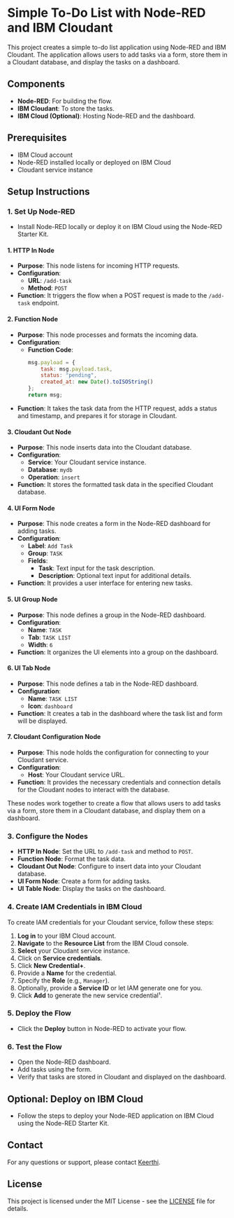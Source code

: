 # Simple To-Do List with Node-RED and IBM Cloudant

This project creates a simple to-do list application using Node-RED and IBM Cloudant. The application allows users to add tasks via a form, store them in a Cloudant database, and display the tasks on a dashboard.

## Components

- **Node-RED**: For building the flow.
- **IBM Cloudant**: To store the tasks.
- **IBM Cloud (Optional)**: Hosting Node-RED and the dashboard.

## Prerequisites

- IBM Cloud account
- Node-RED installed locally or deployed on IBM Cloud
- Cloudant service instance

## Setup Instructions

### 1. Set Up Node-RED

- Install Node-RED locally or deploy it on IBM Cloud using the Node-RED Starter Kit.

#### 1. **HTTP In Node**
- **Purpose**: This node listens for incoming HTTP requests.
- **Configuration**: 
  - **URL**: `/add-task`
  - **Method**: `POST`
- **Function**: It triggers the flow when a POST request is made to the `/add-task` endpoint.

#### 2. **Function Node**
- **Purpose**: This node processes and formats the incoming data.
- **Configuration**: 
  - **Function Code**:
    ```javascript
    msg.payload = {
        task: msg.payload.task,
        status: "pending",
        created_at: new Date().toISOString()
    };
    return msg;
    ```
- **Function**: It takes the task data from the HTTP request, adds a status and timestamp, and prepares it for storage in Cloudant.

#### 3. **Cloudant Out Node**
- **Purpose**: This node inserts data into the Cloudant database.
- **Configuration**: 
  - **Service**: Your Cloudant service instance.
  - **Database**: `mydb`
  - **Operation**: `insert`
- **Function**: It stores the formatted task data in the specified Cloudant database.

#### 4. **UI Form Node**
- **Purpose**: This node creates a form in the Node-RED dashboard for adding tasks.
- **Configuration**: 
  - **Label**: `Add Task`
  - **Group**: `TASK`
  - **Fields**: 
    - **Task**: Text input for the task description.
    - **Description**: Optional text input for additional details.
- **Function**: It provides a user interface for entering new tasks.

#### 5. **UI Group Node**
- **Purpose**: This node defines a group in the Node-RED dashboard.
- **Configuration**: 
  - **Name**: `TASK`
  - **Tab**: `TASK LIST`
  - **Width**: `6`
- **Function**: It organizes the UI elements into a group on the dashboard.

#### 6. **UI Tab Node**
- **Purpose**: This node defines a tab in the Node-RED dashboard.
- **Configuration**: 
  - **Name**: `TASK LIST`
  - **Icon**: `dashboard`
- **Function**: It creates a tab in the dashboard where the task list and form will be displayed.

#### 7. **Cloudant Configuration Node**
- **Purpose**: This node holds the configuration for connecting to your Cloudant service.
- **Configuration**: 
  - **Host**: Your Cloudant service URL.
- **Function**: It provides the necessary credentials and connection details for the Cloudant nodes to interact with the database.

These nodes work together to create a flow that allows users to add tasks via a form, store them in a Cloudant database, and display them on a dashboard.


### 3. Configure the Nodes

- **HTTP In Node**: Set the URL to `/add-task` and method to `POST`.
- **Function Node**: Format the task data.
- **Cloudant Out Node**: Configure to insert data into your Cloudant database.
- **UI Form Node**: Create a form for adding tasks.
- **UI Table Node**: Display the tasks on the dashboard.

### 4. Create IAM Credentials in IBM Cloud

To create IAM credentials for your Cloudant service, follow these steps:

1. **Log in** to your IBM Cloud account.
2. **Navigate** to the **Resource List** from the IBM Cloud console.
3. **Select** your Cloudant service instance.
4. Click on **Service credentials**.
5. Click **New Credential+**.
6. Provide a **Name** for the credential.
7. Specify the **Role** (e.g., `Manager`).
8. Optionally, provide a **Service ID** or let IAM generate one for you.
9. Click **Add** to generate the new service credential¹.

### 5. Deploy the Flow

- Click the **Deploy** button in Node-RED to activate your flow.

### 6. Test the Flow

- Open the Node-RED dashboard.
- Add tasks using the form.
- Verify that tasks are stored in Cloudant and displayed on the dashboard.

## Optional: Deploy on IBM Cloud

- Follow the steps to deploy your Node-RED application on IBM Cloud using the Node-RED Starter Kit.

## Contact

For any questions or support, please contact [Keerthi](mailto:keerthi.ece.software@gmail.com).

## License

This project is licensed under the MIT License - see the [LICENSE](LICENSE) file for details.
